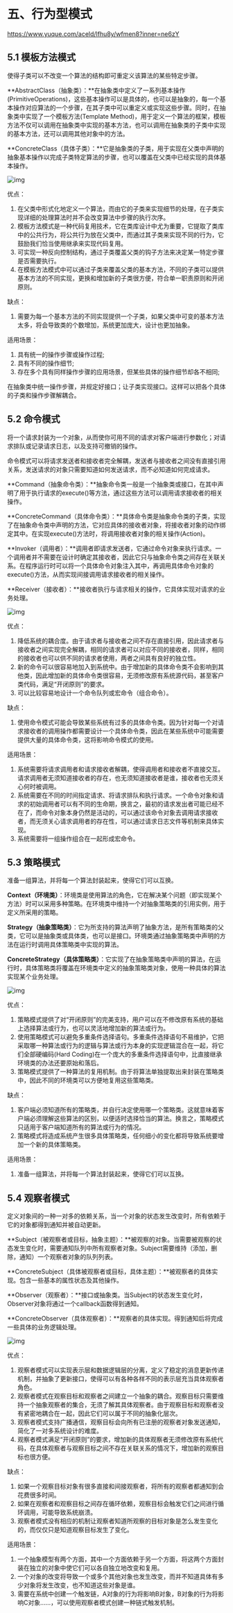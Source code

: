 # 五、行为型模式

https://www.yuque.com/aceld/lfhu8y/wfmen8?inner=ne6zY

## 5.1 模板方法模式

使得子类可以不改变一个算法的结构即可重定义该算法的某些特定步骤。

**AbstractClass（抽象类）：**在抽象类中定义了一系列基本操作(PrimitiveOperations)，这些基本操作可以是具体的，也可以是抽象的，每一个基本操作对应算法的一个步骤，在其子类中可以重定义或实现这些步骤。同时，在抽象类中实现了一个模板方法(Template Method)，用于定义一个算法的框架，模板方法不仅可以调用在抽象类中实现的基本方法，也可以调用在抽象类的子类中实现的基本方法，还可以调用其他对象中的方法。

**ConcreteClass（具体子类）：**它是抽象类的子类，用于实现在父类中声明的抽象基本操作以完成子类特定算法的步骤，也可以覆盖在父类中已经实现的具体基本操作。

![img](https://cdn.nlark.com/yuque/0/2022/jpeg/26269664/1657010368272-cccad8d2-2aaf-4cd9-921f-3c60535a837b.jpeg)

优点：

1. 在父类中形式化地定义一个算法，而由它的子类来实现细节的处理，在子类实现详细的处理算法时并不会改变算法中步骤的执行次序。
2. 模板方法模式是一种代码复用技术，它在类库设计中尤为重要，它提取了类库中的公共行为，将公共行为放在父类中，而通过其子类来实现不同的行为，它鼓励我们恰当使用继承来实现代码复用。
3. 可实现一种反向控制结构，通过子类覆盖父类的钩子方法来决定某一特定步骤是否需要执行。
4. 在模板方法模式中可以通过子类来覆盖父类的基本方法，不同的子类可以提供基本方法的不同实现，更换和增加新的子类很方便，符合单一职责原则和开闭原则。

缺点：

1. 需要为每一个基本方法的不同实现提供一个子类，如果父类中可变的基本方法太多，将会导致类的个数增加，系统更加庞大，设计也更加抽象。

适用场景：
1. 具有统一的操作步骤或操作过程;
2. 具有不同的操作细节;
3. 存在多个具有同样操作步骤的应用场景，但某些具体的操作细节却各不相同;

在抽象类中统一操作步骤，并规定好接口；让子类实现接口。这样可以把各个具体的子类和操作步骤解耦合。

## 5.2 命令模式

将一个请求封装为一个对象，从而使你可用不同的请求对客户端进行参数化；对请求排队或记录请求日志，以及支持可撤销的操作。

命令模式可以将请求发送者和接收者完全解耦，发送者与接收者之间没有直接引用关系，发送请求的对象只需要知道如何发送请求，而不必知道如何完成请求。

**Command（抽象命令类）：**抽象命令类一般是一个抽象类或接口，在其中声明了用于执行请求的execute()等方法，通过这些方法可以调用请求接收者的相关操作。

**ConcreteCommand（具体命令类）：**具体命令类是抽象命令类的子类，实现了在抽象命令类中声明的方法，它对应具体的接收者对象，将接收者对象的动作绑定其中。在实现execute()方法时，将调用接收者对象的相关操作(Action)。

**Invoker（调用者）：**调用者即请求发送者，它通过命令对象来执行请求。一个调用者并不需要在设计时确定其接收者，因此它只与抽象命令类之间存在关联关系。在程序运行时可以将一个具体命令对象注入其中，再调用具体命令对象的execute()方法，从而实现间接调用请求接收者的相关操作。

**Receiver（接收者）：**接收者执行与请求相关的操作，它具体实现对请求的业务处理。

![img](https://cdn.nlark.com/yuque/0/2022/jpeg/26269664/1663592173572-3d444bdb-3ab4-4562-8dce-55a7d0783a78.jpeg)

优点：

1. 降低系统的耦合度。由于请求者与接收者之间不存在直接引用，因此请求者与接收者之间实现完全解耦，相同的请求者可以对应不同的接收者，同样，相同的接收者也可以供不同的请求者使用，两者之间具有良好的独立性。
2. 新的命令可以很容易地加入到系统中。由于增加新的具体命令类不会影响到其他类，因此增加新的具体命令类很容易，无须修改原有系统源代码，甚至客户类代码，满足“开闭原则”的要求。
3. 可以比较容易地设计一个命令队列或宏命令（组合命令）。

缺点：

1. 使用命令模式可能会导致某些系统有过多的具体命令类。因为针对每一个对请求接收者的调用操作都需要设计一个具体命令类，因此在某些系统中可能需要提供大量的具体命令类，这将影响命令模式的使用。

适用场景：

1. 系统需要将请求调用者和请求接收者解耦，使得调用者和接收者不直接交互。请求调用者无须知道接收者的存在，也无须知道接收者是谁，接收者也无须关心何时被调用。
2. 系统需要在不同的时间指定请求、将请求排队和执行请求。一个命令对象和请求的初始调用者可以有不同的生命期，换言之，最初的请求发出者可能已经不在了，而命令对象本身仍然是活动的，可以通过该命令对象去调用请求接收者，而无须关心请求调用者的存在性，可以通过请求日志文件等机制来具体实现。
3. 系统需要将一组操作组合在一起形成宏命令。

## 5.3 策略模式

准备一组算法，并将每一个算法封装起来，使得它们可以互换。

**Context（环境类）**：环境类是使用算法的角色，它在解决某个问题（即实现某个方法）时可以采用多种策略。在环境类中维持一个对抽象策略类的引用实例，用于定义所采用的策略。

**Strategy（抽象策略类）**：它为所支持的算法声明了抽象方法，是所有策略类的父类，它可以是抽象类或具体类，也可以是接口。环境类通过抽象策略类中声明的方法在运行时调用具体策略类中实现的算法。

**ConcreteStrategy（具体策略类）**：它实现了在抽象策略类中声明的算法，在运行时，具体策略类将覆盖在环境类中定义的抽象策略类对象，使用一种具体的算法实现某个业务处理。

![img](https://cdn.nlark.com/yuque/0/2022/jpeg/26269664/1657165666787-22e84d8c-fdd2-49c5-89ca-c1dd629083b8.jpeg)

优点：

1. 策略模式提供了对“开闭原则”的完美支持，用户可以在不修改原有系统的基础上选择算法或行为，也可以灵活地增加新的算法或行为。
2. 使用策略模式可以避免多重条件选择语句。多重条件选择语句不易维护，它把采取哪一种算法或行为的逻辑与算法或行为本身的实现逻辑混合在一起，将它们全部硬编码(Hard Coding)在一个庞大的多重条件选择语句中，比直接继承环境类的办法还要原始和落后。
3. 策略模式提供了一种算法的复用机制。由于将算法单独提取出来封装在策略类中，因此不同的环境类可以方便地复用这些策略类。

缺点：

1. 客户端必须知道所有的策略类，并自行决定使用哪一个策略类。这就意味着客户端必须理解这些算法的区别，以便适时选择恰当的算法。换言之，策略模式只适用于客户端知道所有的算法或行为的情况。
2. 策略模式将造成系统产生很多具体策略类，任何细小的变化都将导致系统要增加一个新的具体策略类。

适用场景：

1. 准备一组算法，并将每一个算法封装起来，使得它们可以互换。

## 5.4 观察者模式

定义对象间的一种一对多的依赖关系，当一个对象的状态发生改变时，所有依赖于它的对象都得到通知并被自动更新。

**Subject（被观察者或目标，抽象主题）：**被观察的对象。当需要被观察的状态发生变化时，需要通知队列中所有观察者对象。Subject需要维持（添加，删除，通知）一个观察者对象的队列列表。

**ConcreteSubject（具体被观察者或目标，具体主题）：**被观察者的具体实现。包含一些基本的属性状态及其他操作。

**Observer（观察者）：**接口或抽象类。当Subject的状态发生变化时，Observer对象将通过一个callback函数得到通知。

**ConcreteObserver（具体观察者）：**观察者的具体实现。得到通知后将完成一些具体的业务逻辑处理。

![img](https://cdn.nlark.com/yuque/0/2022/jpeg/26269664/1657183653145-8354b4e4-6319-4e2b-bdc0-a60e34ac47b7.jpeg)

优点：

1. 观察者模式可以实现表示层和数据逻辑层的分离，定义了稳定的消息更新传递机制，并抽象了更新接口，使得可以有各种各样不同的表示层充当具体观察者角色。
2. 观察者模式在观察目标和观察者之间建立一个抽象的耦合。观察目标只需要维持一个抽象观察者的集合，无须了解其具体观察者。由于观察目标和观察者没有紧密地耦合在一起，因此它们可以属于不同的抽象化层次。
3. 观察者模式支持广播通信，观察目标会向所有已注册的观察者对象发送通知，简化了一对多系统设计的难度。
4. 观察者模式满足“开闭原则”的要求，增加新的具体观察者无须修改原有系统代码，在具体观察者与观察目标之间不存在关联关系的情况下，增加新的观察目标也很方便。

缺点：

1. 如果一个观察目标对象有很多直接和间接观察者，将所有的观察者都通知到会花费很多时间。
2. 如果在观察者和观察目标之间存在循环依赖，观察目标会触发它们之间进行循环调用，可能导致系统崩溃。
3. 观察者模式没有相应的机制让观察者知道所观察的目标对象是怎么发生变化的，而仅仅只是知道观察目标发生了变化。

适用场景：
1. 一个抽象模型有两个方面，其中一个方面依赖于另一个方面，将这两个方面封装在独立的对象中使它们可以各自独立地改变和复用。
2. 一个对象的改变将导致一个或多个其他对象也发生改变，而并不知道具体有多少对象将发生改变，也不知道这些对象是谁。
3. 需要在系统中创建一个触发链，A对象的行为将影响B对象，B对象的行为将影响C对象……，可以使用观察者模式创建一种链式触发机制。
